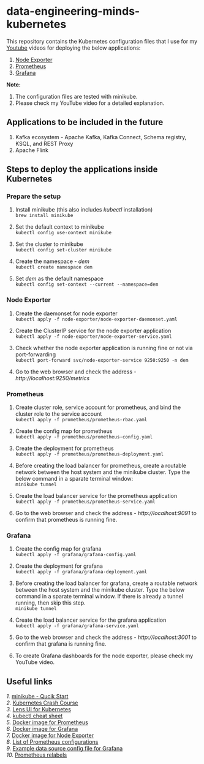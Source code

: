 # data-engineering-minds-kubernetes
This repository contains the Kubernetes configuration files that I use for my [Youtube](https://www.youtube.com/channel/UCya8wCkH9PSQQgT-50ohYvQ) videos for deploying the below applications:
1. [Node Exporter](https://github.com/vinclv/data-engineering-minds-kubernetes/tree/master/node-exporter)
2. [Prometheus](https://github.com/vinclv/data-engineering-minds-kubernetes/tree/master/prometheus)
3. [Grafana](https://github.com/vinclv/data-engineering-minds-kubernetes/tree/master/grafana)

**Note:**
1. The configuration files are tested with minikube.
2. Please check my YouTube video for a detailed explanation.

## Applications to be included in the future
1. Kafka ecosystem - Apache Kafka, Kafka Connect, Schema registry, KSQL, and REST Proxy
2. Apache Flink

## Steps to deploy the applications inside Kubernetes
### Prepare the setup
1. Install minikube (this also includes _kubectl_ installation)<br/>
`
brew install minikube
`

2. Set the default context to minikube<br/>
`
kubectl config use-context minikube
`

3. Set the cluster to minikube<br/>
`
kubectl config set-cluster minikube
`

4. Create the namespace - *dem*<br/> 
`kubectl create namespace dem`

5. Set *dem* as the default namespace<br/>
`kubectl config set-context --current --namespace=dem`

### Node Exporter
1. Create the daemonset for node exporter<br/>
`
kubectl apply -f node-exporter/node-exporter-daemonset.yaml
`

2. Create the ClusterIP service for the node exporter application<br/>
`
kubectl apply -f node-exporter/node-exporter-service.yaml
`

3. Check whether the node exporter application is running fine or not via port-forwarding<br/>
`
kubectl port-forward svc/node-exporter-service 9250:9250 -n dem
`

4. Go to the web browser and check the address - *http&#58;//localhost:9250/metrics*

### Prometheus
1. Create cluster role, service account for prometheus, and bind the cluster role to the service account<br/>
`
kubectl apply -f prometheus/prometheus-rbac.yaml
`

2. Create the config map for prometheus<br/>
`
kubectl apply -f prometheus/prometheus-config.yaml
`

3. Create the deployment for prometheus<br/>
`
kubectl apply -f prometheus/prometheus-deployment.yaml
`

4. Before creating the load balancer for prometheus, create a routable network between the host system and the minikube cluster. Type the below command in a sparate terminal window:<br/>
`
minikube tunnel
`

5. Create the load balancer service for the prometheus application<br/>
`
kubectl apply -f prometheus/prometheus-service.yaml
`

6. Go to the web browser and check the address - *http&#58;//localhost:9091* to confirm that prometheus is running fine.

### Grafana
1. Create the config map for grafana<br/>
`
kubectl apply -f grafana/grafana-config.yaml
`

2. Create the deployment for grafana<br/>
`
kubectl apply -f grafana/grafana-deployment.yaml
`

3. Before creating the load balancer for grafana, create a routable network between the host system and the minikube cluster. Type the below command in a sparate terminal window. If there is already a tunnel running, then skip this step.<br/>
`
minikube tunnel
`

4. Create the load balancer service for the grafana application<br/>
`
kubectl apply -f grafana/grafana-service.yaml
`

5. Go to the web browser and check the address - *http&#58;//localhost:3001* to confirm that grafana is running fine.

6. To create Grafana dashboards for the node exporter, please check my YouTube video.

## Useful links
*1.* [minikube - Qucik Start](https://minikube.sigs.k8s.io/docs/start/)<br/>
*2.* [Kubernetes Crash Course](https://www.youtube.com/watch?v=s_o8dwzRlu4)<br/>
*3.* [Lens UI for Kubernetes](https://k8slens.dev/)<br/>
*4.* [kubectl cheat sheet](https://kubernetes.io/docs/reference/kubectl/cheatsheet/)<br/>
*5.* [Docker image for Prometheus](https://hub.docker.com/r/bitnami/prometheus)<br/>
*6.* [Docker image for Grafana](https://hub.docker.com/r/grafana/grafana)<br/>
*7.* [Docker image for Node Exporter](https://hub.docker.com/r/prom/node-exporter)<br/>
*8.* [List of Prometheus configurations](https://prometheus.io/docs/prometheus/latest/configuration/configuration/)<br/>
*9.* [Example data source config file for Grafana](https://grafana.com/docs/grafana/latest/administration/provisioning/#example-data-source-config-file)<br/>
*10.* [Prometheus relabels](https://grafana.com/blog/2022/03/21/how-relabeling-in-prometheus-works/)<br/>

